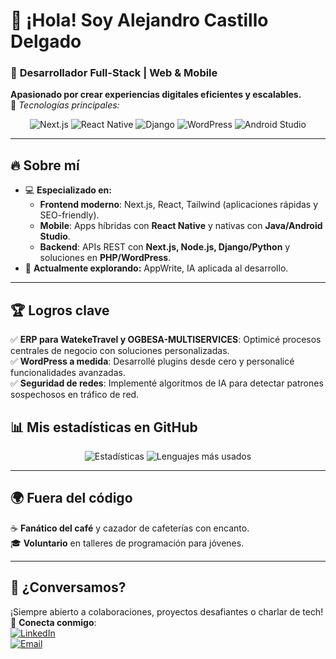 # 👋 ¡Hola! Soy Alejandro Castillo Delgado 

### 🚀 **Desarrollador Full-Stack | Web & Mobile**  
**Apasionado por crear experiencias digitales eficientes y escalables.**  
📍 *Tecnologías principales:*  

<p align="center">
  <img src="https://img.shields.io/badge/Next.js-000000?style=for-the-badge&logo=nextdotjs&logoColor=white" alt="Next.js"/>
  <img src="https://img.shields.io/badge/React_Native-61DAFB?style=for-the-badge&logo=react&logoColor=black" alt="React Native"/>
  <img src="https://img.shields.io/badge/Django-092E20?style=for-the-badge&logo=django&logoColor=white" alt="Django"/>
  <img src="https://img.shields.io/badge/WordPress-21759B?style=for-the-badge&logo=wordpress&logoColor=white" alt="WordPress"/>
  <img src="https://img.shields.io/badge/Android_Studio-3DDC84?style=for-the-badge&logo=android-studio&logoColor=white" alt="Android Studio"/>
</p>

---

## 🔥 **Sobre mí**  
- 💻 **Especializado en:**  
  - **Frontend moderno**: Next.js, React, Tailwind (aplicaciones rápidas y SEO-friendly).  
  - **Mobile**: Apps híbridas con **React Native** y nativas con **Java/Android Studio**.  
  - **Backend**: APIs REST con **Next.js, Node.js, Django/Python** y soluciones en **PHP/WordPress**.  
- 🧠 **Actualmente explorando:** AppWrite, IA aplicada al desarrollo.  

---

## 🏆 **Logros clave**  
✅ **ERP para WatekeTravel y OGBESA-MULTISERVICES**: Optimicé procesos centrales de negocio con soluciones personalizadas.  
✅ **WordPress a medida**: Desarrollé plugins desde cero y personalicé funcionalidades avanzadas.  
✅ **Seguridad de redes**: Implementé algoritmos de IA para detectar patrones sospechosos en tráfico de red.  



## 📊 **Mis estadísticas en GitHub**  
<p align="center">
  <img src="https://github-readme-stats.vercel.app/api?username=alejandro-castillo-delgado&show_icons=true&theme=radical" alt="Estadísticas"/>
  <img src="https://github-readme-stats.vercel.app/api/top-langs/?username=alejandro-castillo-delgado&layout=compact&theme=radical" alt="Lenguajes más usados"/>
</p>

---

## 🌍 **Fuera del código**  
☕ **Fanático del café** y cazador de cafeterías con encanto.  
🎓 **Voluntario** en talleres de programación para jóvenes.  

---

## 📩 **¿Conversamos?**  
¡Siempre abierto a colaboraciones, proyectos desafiantes o charlar de tech!  
🔗 **Conecta conmigo**:  
[![LinkedIn](https://img.shields.io/badge/LinkedIn-0077B5?style=for-the-badge&logo=linkedin&logoColor=white)](www.linkedin.com/in/alejandro-castillo-delgado)  
[![Email](https://img.shields.io/badge/Gmail-D14836?style=for-the-badge&logo=gmail&logoColor=white)](mailto:alejandro.castillo.delgado.97@gmail.com)  
